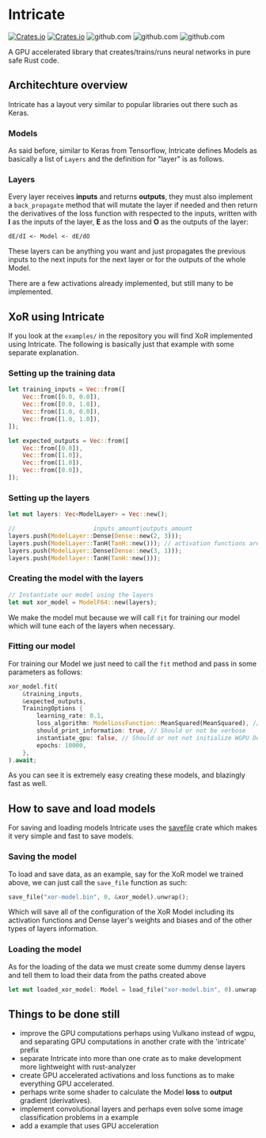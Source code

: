 # Intricate

[![Crates.io](https://img.shields.io/crates/v/intricate.svg?label=intricate)](https://crates.io/crates/intricate)
[![Crates.io](https://img.shields.io/crates/dv/intricate)](https://cretes.io/crates/intricate)
![github.com](https://img.shields.io/github/license/gabrielmfern/intricate)
![github.com](https://img.shields.io/github/commit-activity/m/gabrielmfern/intricate)
![github.com](https://img.shields.io/github/workflow/status/gabrielmfern/intricate/Rust)

A GPU accelerated library that creates/trains/runs neural networks in pure safe Rust code.

## Architechture overview

Intricate has a layout very similar to popular libraries out there such as Keras.

### Models

As said before, similar to Keras from Tensorflow, Intricate defines Models as basically
a list of `Layers` and the definition for "layer" is as follows.

### Layers

Every layer receives **inputs** and returns **outputs**, 
they must also implement a `back_propagate` method that 
will mutate the layer if needed and then return the derivatives
of the loss function with respected to the inputs, 
written with **I** as the inputs of the layer, 
**E** as the loss and **O** as the outputs of the layer:

```
dE/dI <- Model <- dE/dO
```

These layers can be anything you want and just propagates the previous inputs
to the next inputs for the next layer or for the outputs of the whole Model.

There are a few activations already implemented, but still many to be implemented.

## XoR using Intricate

If you look at the `examples/` in the repository 
you will find XoR implemented using Intricate. 
The following is basically just that example with some separate explanation.

### Setting up the training data

```rs
let training_inputs = Vec::from([
    Vec::from([0.0, 0.0]),
    Vec::from([0.0, 1.0]),
    Vec::from([1.0, 0.0]),
    Vec::from([1.0, 1.0]),
]);

let expected_outputs = Vec::from([
    Vec::from([0.0]),
    Vec::from([1.0]),
    Vec::from([1.0]),
    Vec::from([0.0]),
]);
```

### Setting up the layers

```rs
let mut layers: Vec<ModelLayer> = Vec::new();

//                      inputs_amount|outputs_amount
layers.push(ModelLayer::Dense(Dense::new(2, 3)));
layers.push(ModelLayer::TanH(TanH::new())); // activation functions are layers
layers.push(ModelLayer::Dense(Dense::new(3, 1)));
layers.push(Modellayer::TanH(TanH::new()));
```

### Creating the model with the layers

```rs
// Instantiate our model using the layers
let mut xor_model = ModelF64::new(layers);
```

We make the model mut because we will call `fit` for training our model
which will tune each of the layers when necessary.

### Fitting our model

For training our Model we just need to call the `fit`
method and pass in some parameters as follows:

```rs
xor_model.fit(
    &training_inputs, 
    &expected_outputs, 
    TrainingOptions {
        learning_rate: 0.1,
        loss_algorithm: ModelLossFunction::MeanSquared(MeanSquared), // The Mean Squared loss function
        should_print_information: true, // Should or not be verbose
        instantiate_gpu: false, // Should or not not initialize WGPU Device and Queue for GPU layers
        epochs: 10000,
    },
).await;
```

As you can see it is extremely easy creating these models, and blazingly fast as well.

## How to save and load models

For saving and loading models Intricate uses the [savefile](https://github.com/avl/savefile) crate which makes it very simple and fast to save models.

### Saving the model

To load and save data, as an example, say for the XoR model
we trained above, we can just call the `save_file` function as such:

```rs
save_file("xor-model.bin", 0, &xor_model).unwrap();
```

Which will save all of the configuration of the XoR Model including its
activation functions and Dense layer's weights and biases and of the other types of layers
information.

### Loading the model

As for the loading of the data we must create some dummy dense layers and tell
them to load their data from the paths created above

```rs
let mut loaded_xor_model: Model = load_file("xor-model.bin", 0).unwrap();
```

## Things to be done still

- improve the GPU computations perhaps using Vulkano instead of wgpu, and separating GPU computations in another crate with the 'intricate' prefix
- separate Intricate into more than one crate as to make development more lightweight with rust-analyzer
- create GPU accelerated activations and loss functions as to make everything GPU accelerated.
- perhaps write some shader to calculate the Model **loss** to **output** gradient (derivatives).
- implement convolutional layers and perhaps even solve some image classification problems in a example
- add a example that uses GPU acceleration
